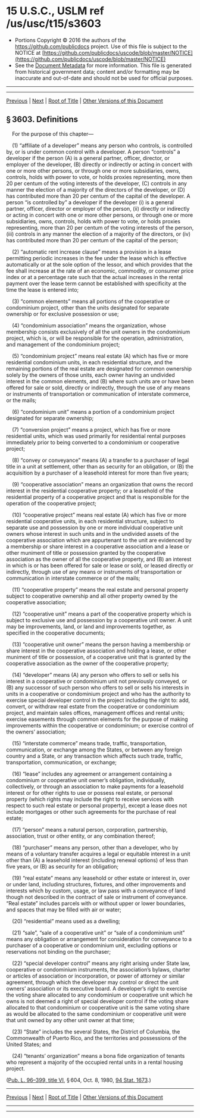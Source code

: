 ---
---

# 15 U.S.C., USLM ref /us/usc/t15/s3603

* Portions Copyright © 2016 the authors of the https://github.com/publicdocs project.
  Use of this file is subject to the NOTICE at [https://github.com/publicdocs/uscode/blob/master/NOTICE](https://github.com/publicdocs/uscode/blob/master/NOTICE)
* See the [Document Metadata](././../../../..//README.md) for more information.
  This file is generated from historical government data; content and/or formatting may be inaccurate and out-of-date and should not be used for official purposes.

----------
----------

[Previous](./../../../..//us/usc/t15/ch62/m__us_usc_t15_s3602.md) | [Next](./../../../..//us/usc/t15/ch62/m__us_usc_t15_s3604.md) | [Root of Title](./../../../../) | [Other Versions of this Document](https://publicdocs.github.io/go/links?ns=uslm&ref=%2Fus%2Fusc%2Ft15%2Fs3603)

## § 3603. Definitions

    For the purpose of this chapter—

    (1) “affiliate of a developer” means any person who controls, is controlled by, or is under common control with a developer. A person “controls” a developer if the person (A) is a general partner, officer, director, or employer of the developer, (B) directly or indirectly or acting in concert with one or more other persons, or through one or more subsidiaries, owns, controls, holds with power to vote, or holds proxies representing, more then 20 per centum of the voting interests of the developer, (C) controls in any manner the election of a majority of the directors of the developer, or (D) has contributed more than 20 per centum of the capital of the developer. A person “is controlled by” a developer if the developer (i) is a general partner, officer, director or employer of the person, (ii) directly or indirectly or acting in concert with one or more other persons, or through one or more subsidiaries, owns, controls, holds with power to vote, or holds proxies representing, more than 20 per centum of the voting interests of the person, (iii) controls in any manner the election of a majority of the directors, or (iv) has contributed more than 20 per centum of the capital of the person;

    (2) “automatic rent increase clause” means a provision in a lease permitting periodic increases in the fee under the lease which is effective automatically or at the sole option of the lessor, and which provides that the fee shall increase at the rate of an economic, commodity, or consumer price index or at a percentage rate such that the actual increases in the rental payment over the lease term cannot be established with specificity at the time the lease is entered into;

    (3) “common elements” means all portions of the cooperative or condominium project, other than the units designated for separate ownership or for exclusive possession or use;

    (4) “condominium association” means the organization, whose membership consists exclusively of all the unit owners in the condominium project, which is, or will be responsible for the operation, administration, and management of the condominium project;

    (5) “condominium project” means real estate (A) which has five or more residential condominium units, in each residential structure, and the remaining portions of the real estate are designated for common ownership solely by the owners of those units, each owner having an undivided interest in the common elements, and (B) where such units are or have been offered for sale or sold, directly or indirectly, through the use of any means or instruments of transportation or communication of interstate commerce, or the mails;

    (6) “condominium unit” means a portion of a condominium project designated for separate ownership;

    (7) “conversion project” means a project, which has five or more residential units, which was used primarily for residential rental purposes immediately prior to being converted to a condominium or cooperative project;

    (8) “convey or conveyance” means (A) a transfer to a purchaser of legal title in a unit at settlement, other than as security for an obligation, or (B) the acquisition by a purchaser of a leasehold interest for more than five years;

    (9) “cooperative association” means an organization that owns the record interest in the residential cooperative property; or a leasehold of the residential property of a cooperative project and that is responsible for the operation of the cooperative project;

    (10) “cooperative project” means real estate (A) which has five or more residential cooperative units, in each residential structure, subject to separate use and possession by one or more individual cooperative unit owners whose interest in such units and in the undivided assets of the cooperative association which are appurtenant to the unit are evidenced by a membership or share interest in a cooperative association and a lease or other muniment of title or possession granted by the cooperative association as the owner of all the cooperative property, and (B) an interest in which is or has been offered for sale or lease or sold, or leased directly or indirectly, through use of any means or instruments of transportation or communication in interstate commerce or of the mails;

    (11) “cooperative property” means the real estate and personal property subject to cooperative ownership and all other property owned by the cooperative association;

    (12) “cooperative unit” means a part of the cooperative property which is subject to exclusive use and possession by a cooperative unit owner. A unit may be improvements, land, or land and improvements together, as specified in the cooperative documents;

    (13) “cooperative unit owner” means the person having a membership or share interest in the cooperative association and holding a lease, or other muniment of title or possession, of a cooperative unit that is granted by the cooperative association as the owner of the cooperative property;

    (14) “developer” means (A) any person who offers to sell or sells his interest in a cooperative or condominium unit not previously conveyed, or (B) any successor of such person who offers to sell or sells his interests in units in a cooperative or condominium project and who has the authority to exercise special developer control in the project including the right to: add, convert, or withdraw real estate from the cooperative or condominium project, and maintain sales offices, management offices and rental units; exercise easements through common elements for the purpose of making improvements within the cooperative or condominium; or exercise control of the owners’ association;

    (15) “interstate commerce” means trade, traffic, transportation, communication, or exchange among the States, or between any foreign country and a State, or any transaction which affects such trade, traffic, transportation, communication, or exchange;

    (16) “lease” includes any agreement or arrangement containing a condominium or cooperative unit owner’s obligation, individually, collectively, or through an association to make payments for a leasehold interest or for other rights to use or possess real estate, or personal property (which rights may include the right to receive services with respect to such real estate or personal property), except a lease does not include mortgages or other such agreements for the purchase of real estate;

    (17) “person” means a natural person, corporation, partnership, association, trust or other entity, or any combination thereof;

    (18) “purchaser” means any person, other than a developer, who by means of a voluntary transfer acquires a legal or equitable interest in a unit other than (A) a leasehold interest (including renewal options) of less than five years, or (B) as security for an obligation;

    (19) “real estate” means any leasehold or other estate or interest in, over or under land, including structures, fixtures, and other improvements and interests which by custom, usage, or law pass with a conveyance of land though not described in the contract of sale or instrument of conveyance. “Real estate” includes parcels with or without upper or lower boundaries, and spaces that may be filled with air or water;

    (20) “residential” means used as a dwelling;

    (21) “sale”, “sale of a cooperative unit” or “sale of a condominium unit” means any obligation or arrangement for consideration for conveyance to a purchaser of a cooperative or condominium unit, excluding options or reservations not binding on the purchaser;

    (22) “special developer control” means any right arising under State law, cooperative or condominium instruments, the association’s bylaws, charter or articles of association or incorporation, or power of attorney or similar agreement, through which the developer may control or direct the unit owners’ association or its executive board. A developer’s right to exercise the voting share allocated to any condominium or cooperative unit which he owns is not deemed a right of special developer control if the voting share allocated to that condominium or cooperative unit is the same voting share as would be allocated to the same condominium or cooperative unit were that unit owned by any other unit owner at that time;

    (23) “State” includes the several States, the District of Columbia, the Commonwealth of Puerto Rico, and the territories and possessions of the United States; and

    (24) “tenants’ organization” means a bona fide organization of tenants who represent a majority of the occupied rental units in a rental housing project.

([Pub. L. 96–399, title VI][/us/pl/96/399/tVI], § 604, Oct. 8, 1980, [94 Stat. 1673][/us/stat/94/1673].)

----------

[Previous](./../../../..//us/usc/t15/ch62/m__us_usc_t15_s3602.md) | [Next](./../../../..//us/usc/t15/ch62/m__us_usc_t15_s3604.md) | [Root of Title](./../../../../) | [Other Versions of this Document](https://publicdocs.github.io/go/links?ns=uslm&ref=%2Fus%2Fusc%2Ft15%2Fs3603)

----------
----------

[/us/pl/96/399/tVI]: https://publicdocs.github.io/go/links?ns=uslm&ref=%2Fus%2Fpl%2F96%2F399%2FtVI
[/us/stat/94/1673]: https://publicdocs.github.io/go/links?ns=uslm&ref=%2Fus%2Fstat%2F94%2F1673


